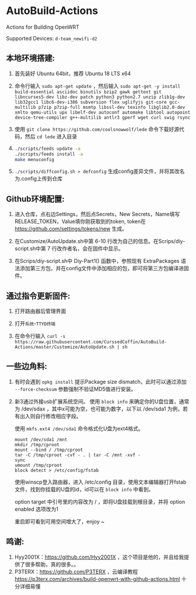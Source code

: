 # AutoBuild-Actions
Actions for Building OpenWRT

Supported Devices: `d-team_newifi-d2`

本地环境搭建:
-
1. 首先装好 Ubuntu 64bit，推荐  Ubuntu  18 LTS x64

2. 命令行输入 `sudo apt-get update` ，然后输入
`
sudo apt-get -y install build-essential asciidoc binutils bzip2 gawk gettext git libncurses5-dev libz-dev patch python3 python2.7 unzip zlib1g-dev lib32gcc1 libc6-dev-i386 subversion flex uglifyjs git-core gcc-multilib p7zip p7zip-full msmtp libssl-dev texinfo libglib2.0-dev xmlto qemu-utils upx libelf-dev autoconf automake libtool autopoint device-tree-compiler g++-multilib antlr3 gperf wget curl swig rsync
`

3. 使用 `git clone https://github.com/coolsnowwolf/lede` 命令下载好源代码，然后 `cd lede` 进入目录

4. ```bash
   ./scripts/feeds update -a
   ./scripts/feeds install -a
   make menuconfig
   ```

5. `./scripts/diffconfig.sh > defconfig` 生成config差异文件，并将其改名为.config上传到仓库

Github环境配置:
-
1. 进入仓库，点右边Settings，然后点Secrets，New Secrets，Name填写RELEASE_TOKEN，Value填你刚获取到的token, token在 https://github.com/settings/tokens/new 生成。

2. 在Customize/AutoUpdate.sh中第 6-10 行改为自己的信息。在Scrips/diy-script.sh中第 7 行改作者名，会在固件中显示。

3. 在Scrips/diy-script.sh中 Diy-Part1() 函数中，参照现有 ExtraPackages 语法添加第三方包，并在config文件中添加相应的包，即可将第三方包编译进固件。

通过指令更新固件:
-
1. 打开路由器后管理界面

2. 打开`系统`-`TTYD终端`

3. 在命令行输入 
  `curl -s https://raw.githubusercontent.com/CurssedCoffin/AutoBuild-Actions/master/Customize/AutoUpdate.sh | sh`

一些边角料:
-
1. 有时会遇到 `opkg install` 提示Package size dismatch，此时可以通过添加 `--force-checksum` 参数强制不验证MD5值进行安装。

2. 新3通过外接usb扩展系统空间。 使用 `block info` 来确定你的U盘位置，通常为 /dev/sdax ，其中x可能为空，也可能为数字，以下以 /dev/sda1 为例，若有出入则自行修改相应字段。
   
   使用 `mkfs.ext4 /dev/sda1` 命令格式化U盘为ext4格式。
   ```
   mount /dev/sda1 /mnt
   mkdir /tmp/cproot
   mount --bind / /tmp/cproot
   tar -C /tmp/cproot -cvf - . | tar -C /mnt -xvf -
   sync
   umount /tmp/cproot
   block detect > /etc/config/fstab
   ```
   
   使用winscp登入路由器，进入 /etc/config 目录，使用文本编辑器打开fstab文件，找到你挂载的U盘的id，id可以在 `block info` 中看到。
   
   option target 中引号里的内容改为 / ，即将U盘挂载到根目录，并将 option enabled 选项改为1
   
   重启即可看到可用空间增大了，enjoy ~

鸣谢:
-
1. Hyy2001X：https://github.com/Hyy2001X ，这个项目是他的，并且给我提供了很多帮助，真的很多。。
2. P3TERX：https://github.com/P3TERX ，云编译教程 https://p3terx.com/archives/build-openwrt-with-github-actions.html 十分详细易懂
